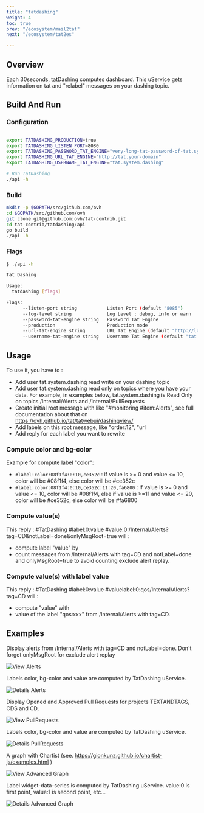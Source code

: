 ```yaml
---
title: "tatdashing"
weight: 4
toc: true
prev: "/ecosystem/mail2tat"
next: "/ecosystem/tat2es"

---
```


## Overview

Each 30seconds, tatDashing computes dashboard. This uService gets information on tat and "relabel" messages on your dashing topic.

## Build And Run

### Configuration

```bash

export TATDASHING_PRODUCTION=true
export TATDASHING_LISTEN_PORT=8080
export TATDASHING_PASSWORD_TAT_ENGINE="very-long-tat-password-of-tat.system.dashing"
export TATDASHING_URL_TAT_ENGINE="http://tat.your-domain"
export TATDASHING_USERNAME_TAT_ENGINE="tat.system.dashing"

# Run TatDashing
./api -h
```

### Build

```bash
mkdir -p $GOPATH/src/github.com/ovh
cd $GOPATH/src/github.com/ovh
git clone git@github.com:ovh/tat-contrib.git
cd tat-contrib/tatdashing/api
go build
./api -h
```

### Flags

```bash
$ ./api -h

Tat Dashing

Usage:
  tatdashing [flags]

Flags:
      --listen-port string           Listen Port (default "8085")
      --log-level string             Log Level : debug, info or warn
      --password-tat-engine string   Password Tat Engine
      --production                   Production mode
      --url-tat-engine string        URL Tat Engine (default "http://localhost:8080")
      --username-tat-engine string   Username Tat Engine (default "tat.system.dashing")
```

## Usage

To use it, you have to :

* Add user tat.system.dashing read write on your dashing topic
* Add user tat.system.dashing read only on topics where you have your data. For example, in examples below, tat.system.dashing is Read Only on topics /Internal/Alerts and /Internal/PullRequests
* Create initial root message with like "#monitoring #item:Alerts", see full documentation about that on https://ovh.github.io/tat/tatwebui/dashingview/
 * Add labels on this root message, like "order:12", "url
 * Add reply for each label you want to rewrite

### Compute color and bg-color

Example for compute label "color":

* `#label:color:08f1f4:0:10,ce352c` : if value is >= 0 and value <= 10, color will be #08f1f4, else color will be #ce352c
* `#label:color:08f1f4:0:10,ce352c:11:20,fa6800` : if value is >= 0 and value <= 10, color will be #08f1f4, else if value is >=11 and value <= 20, color will be #ce352c, else  color will be #fa6800

### Compute value(s)

This reply : #TatDashing #label:0:value #value:0:/Internal/Alerts?tag=CD&notLabel=done&onlyMsgRoot=true will :

* compute label "value" by
* count messages from /Internal/Alerts with tag=CD and notLabel=done and onlyMsgRoot=true to avoid counting exclude alert replay.


### Compute value(s) with label value

This reply : #TatDashing #label:0:value #valuelabel:0:qos/Internal/Alerts?tag=CD will :</p>

* compute "value" with
* value of the label "qos:xxx" from /Internal/Alerts with tag=CD.

## Examples

Display alerts from /Internal/Alerts with tag=CD and notLabel=done. Don't forget onlyMsgRoot for exclude alert replay

![View Alerts](/imgs/tatdashing-alerts-view.png?width=50%)

Labels color, bg-color and value are computed by TatDashing uService.

![Details Alerts](/imgs/tatdashing-alerts-details.png?width=50%)

Display Opened and Approved Pull Requests for projects TEXTANDTAGS, CDS and CD,

![View PullRequests](/imgs/tatdashing-pullRequest-view.png?width=50%)

Labels color, bg-color and value are computed by TatDashing uService.

![Details PullRequests](/imgs/tatdashing-pullRequest-details.png?width=50%)

A graph with Chartist (see. https://gionkunz.github.io/chartist-js/examples.html )

![View Advanced Graph](/imgs/tatdashing-complex-view.png?width=50%)

Label widget-data-series is computed by TatDashing uService. value:0 is first point, value:1 is second point, etc...

![Details Advanced Graph](/imgs/tatdashing-complex-details.png?width=50%)
